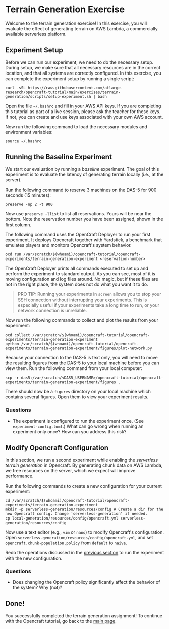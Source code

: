 # Terrain Generation Exercise

Welcome to the terrain generation exercise!
In this exercise, you will evaluate the effect of generating terrain on AWS Lambda, a commercially available serverless platform.
<!-- TODO What is the workload? During this experiment, we will connect 50 players, and let these players move around on a flat plane. -->

## Experiment Setup

Before we can run our experiment, we need to do the necessary setup.
During setup, we make sure that all necessary resources are in the correct location,
and that all systems are correctly configured.
In this exercise, you can complete the experiment setup by running a single script:

```
curl -sSL https://raw.githubusercontent.com/atlarge-research/opencraft-tutorial/main/exercises/terrain-generation/scripts/setup-experiment.sh | bash
```

Open the file `~/.bashrc` and fill in your AWS API keys.
If you are completing this tutorial as part of a live session,
please ask the teacher for these keys.
If not, you can create and use keys associated with your own AWS account.

Now run the following command to load the necessary modules and environment variables:

```
source ~/.bashrc
```

## Running the Baseline Experiment

We start our evaluation by running a _baseline_ experiment.
The goal of this experiment is to evaluate the latency of generating terrain locally (i.e., at the server).

Run the following command to reserve 3 machines on the DAS-5 for 900 seconds (15 minutes):

```
preserve -np 2 -t 900
```

Now use `preserve -llist` to list all reservations. Yours will be near the bottom. Note the reservation number you have been assigned, shown in the first column.

The following command uses the OpenCraft Deployer to run your first experiment.
It deploys Opencraft together with Yardstick, a benchmark that emulates players and monitors Opencraft's system behavior.

```
ocd run /var/scratch/$(whoami)/opencraft-tutorial/opencraft-experiments/terrain-generation-experiment <reservation-number>
```

The OpenCraft Deployer prints all commands executed to set up and perform the experiment to standard output. As you can see, most of it is moving configuration and log files around. No magic, but if these files are not in the right place, the system does not do what you want it to do.

> PRO TIP: Running your experiments in `screen` allows you to stop your SSH connection without interrupting your experiments. This is especially useful if your experiments take a long time to run, or your network connection is unreliable.

Now run the following commands to collect and plot the results from your experiment:

```
ocd collect /var/scratch/$(whoami)/opencraft-tutorial/opencraft-experiments/terrain-generation-experiment
python /var/scratch/$(whoami)/opencraft-tutorial/opencraft-experiments/terrain-generation-experiment/figures/plot-network.py
```

Because your connection to the DAS-5 is text only, you will need to move the resulting figures from the DAS-5 to your local machine before you can view them. Run the following command from your local computer:

```
scp -r das5:/var/scratch/<DAS5_USERNAME>/opencraft-tutorial/opencraft-experiments/terrain-generation-experiment/figures .
```

There should now be a `figures` directory on your local machine which contains several figures. Open them to view your experiment results.

### Questions

- The experiment is configured to run the experiment once. (See `experiment-config.toml`.) What can go wrong when running an experiment only once? How can you address this risk?

## Modify Opencraft Configuration

In this section, we run a second experiment while enabling the _serverless terrain generation_ in Opencraft.
By generating chunk data on AWS Lambda, we free resources on the server, which we expect will improve performance.

Run the following commands to create a new configuration for your current experiment:

```
cd /var/scratch/$(whoami)/opencraft-tutorial/opencraft-experiments/terrain-generation-experiment
mkdir -p serverless-generation/resources/config # Create a dir for the new Opencraft config. Change 'serverless-generation' if needed.
cp local-generation/resources/config/opencraft.yml serverless-generation/resources/config
```

Now use a text editor (e.g., `vim` or `nano`) to modify Opencraft's configuration. Open `serverless-generation/resources/config/opencraft.yml`, and set `opencraft.chunk-population.policy` from `default` to `naive`.

Redo the operations discussed in the [previous section](#run-opencraft-experiment) to run the experiment with the new configuration.

### Questions
- Does changing the Opencraft policy significantly affect the behavior of the system? Why (not)?

## Done!

You successfully completed the terrain generation assignment!
To continue with the Opencraft tutorial, go back to the [main page](../../README.md#exercises).
